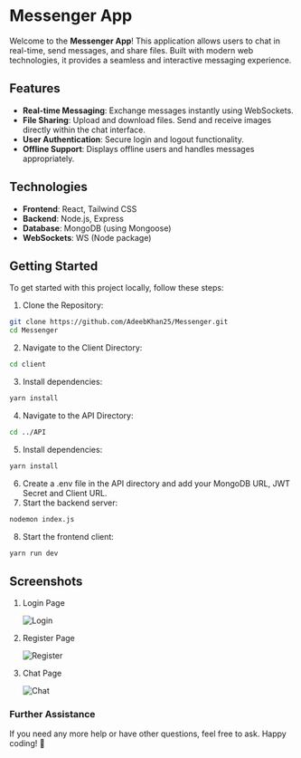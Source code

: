 # Messenger App

Welcome to the **Messenger App**! This application allows users to chat in real-time, send messages, and share files. Built with modern web technologies, it provides a seamless and interactive messaging experience.

## Features

- **Real-time Messaging**: Exchange messages instantly using WebSockets.
- **File Sharing**: Upload and download files. Send and receive images directly within the chat interface.
- **User Authentication**: Secure login and logout functionality.
- **Offline Support**: Displays offline users and handles messages appropriately.

## Technologies

- **Frontend**: React, Tailwind CSS
- **Backend**: Node.js, Express
- **Database**: MongoDB (using Mongoose)
- **WebSockets**: WS (Node package)

## Getting Started

To get started with this project locally, follow these steps:

1. Clone the Repository:
```bash
git clone https://github.com/AdeebKhan25/Messenger.git
cd Messenger
```
2. Navigate to the Client Directory:
```bash
cd client
```
3. Install dependencies:
```bash
yarn install
```
4. Navigate to the API Directory:
```bash
cd ../API
```
5. Install dependencies:
```bash
yarn install
```
6. Create a .env file in the API directory and add your MongoDB URL, JWT Secret and Client URL.
7. Start the backend server:
```bash
nodemon index.js
```
8. Start the frontend client:
```bash
yarn run dev
```

## Screenshots

1. Login Page
   
   ![Login](https://github.com/user-attachments/assets/46b9c393-0162-4925-8e22-9d9b6cf3510a)

3. Register Page
   
   ![Register](https://github.com/user-attachments/assets/4d96ea55-d0de-4987-9fdf-4707f6831f2f)

5. Chat Page
   
   ![Chat](https://github.com/user-attachments/assets/51c9c698-69e4-4d8a-8426-bba76add80b2)

### Further Assistance
If you need any more help or have other questions, feel free to ask. Happy coding! 🚀

